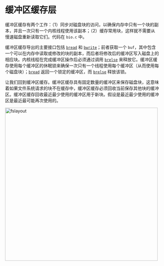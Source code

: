 # 缓冲区缓存层

缓冲区缓存有两个工作：（1）同步对磁盘块的访问，以确保内存中只有一个块的副本，并且一次只有一个内核线程使用该副本；（2）缓存常用块，这样就不需要从慢速磁盘重新读取它们。代码在 `bio.c` 中。

缓冲区缓存导出的主要接口包括 [`bread`](/source/xv6-riscv/kernel/bio.c.md) 和 [`bwrite`](/source/xv6-riscv/kernel/defs.h.md)；前者获取一个 `buf`，其中包含一个可以在内存中读取或修改的块的副本，而后者将修改后的缓冲区写入磁盘上的相应块。内核线程在完成缓冲区操作后必须通过调用 [`brelse`](/source/xv6-riscv/kernel/defs.h.md) 来释放它。缓冲区缓存使用每个缓冲区的休眠锁来确保一次只有一个线程使用每个缓冲区（从而使用每个磁盘块）；[`bread`](/source/xv6-riscv/kernel/bio.c.md) 返回一个锁定的缓冲区，而 [`brelse`](/source/xv6-riscv/kernel/defs.h.md) 释放该锁。

让我们回到缓冲区缓存。缓冲区缓存具有固定数量的缓冲区来保存磁盘块，这意味着如果文件系统请求的块不在缓存中，缓冲区缓存必须回收当前保存其他块的缓冲区。缓冲区缓存回收最近最少使用的缓冲区用于新块。假设是最近最少使用的缓冲区是最近最可能再次使用的。

<img src="/assets/images/fslayout.svg" alt="fslayout" width="500"/>